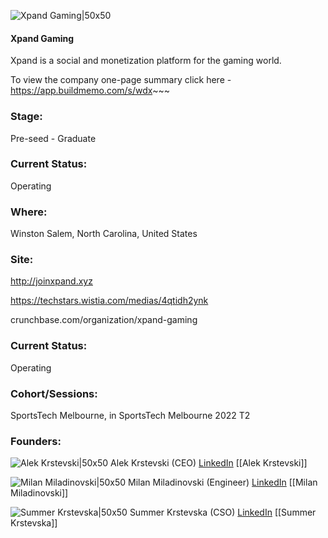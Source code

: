 

![Xpand Gaming|50x50](https://apimg.techstars.com/connect/images/image_files/6237b88d1d115c0008c62ba4/original/Xpand_L.jpeg)

#### Xpand Gaming
Xpand is a social and monetization platform for the gaming world.

To view the company one-page summary click here - https://app.buildmemo.com/s/wdx~~~

### Stage: 
Pre-seed - Graduate 

### Current Status: 
Operating

### Where:
Winston Salem, North Carolina, United States

### Site:
http://joinxpand.xyz

https://techstars.wistia.com/medias/4qtidh2ynk

crunchbase.com/organization/xpand-gaming

### Current Status: 
Operating

### Cohort/Sessions: 
SportsTech Melbourne, in SportsTech Melbourne 2022 T2

### Founders: 

![Alek Krstevski|50x50](https://www.f6s.com/static-resource/images/profile-placeholder-user.jpg) Alek Krstevski (CEO) [LinkedIn](https://linkedin.com/in/aleksandar-krstevski-1097b7128) [[Alek Krstevski]]

![Milan Miladinovski|50x50](https://www.f6s.com/static-resource/images/profile-placeholder-user.jpg) Milan Miladinovski (Engineer) [LinkedIn](https://) [[Milan Miladinovski]]

![Summer Krstevska|50x50](https://www.f6s.com/static-resource/images/profile-placeholder-user.jpg) Summer Krstevska (CSO) [LinkedIn](https://linkedin.com/in/summer-krstevska-27b78776) [[Summer Krstevska]]


